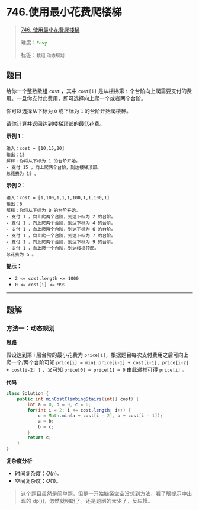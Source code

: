 # 746.使用最小花费爬楼梯

> [746. 使用最小花费爬楼梯](https://leetcode.cn/problems/min-cost-climbing-stairs/)
>
> 难度：<font color=green>`Easy`</font>
>
> 标签：`数组` `动态规划`

## 题目

给你一个整数数组 `cost` ，其中 `cost[i]` 是从楼梯第 `i` 个台阶向上爬需要支付的费用。一旦你支付此费用，即可选择向上爬一个或者两个台阶。

你可以选择从下标为 `0` 或下标为 `1` 的台阶开始爬楼梯。

请你计算并返回达到楼梯顶部的最低花费。

**示例 1：**

```
输入：cost = [10,15,20]
输出：15
解释：你将从下标为 1 的台阶开始。
- 支付 15 ，向上爬两个台阶，到达楼梯顶部。
总花费为 15 。
```

**示例 2：**

```
输入：cost = [1,100,1,1,1,100,1,1,100,1]
输出：6
解释：你将从下标为 0 的台阶开始。
- 支付 1 ，向上爬两个台阶，到达下标为 2 的台阶。
- 支付 1 ，向上爬两个台阶，到达下标为 4 的台阶。
- 支付 1 ，向上爬两个台阶，到达下标为 6 的台阶。
- 支付 1 ，向上爬一个台阶，到达下标为 7 的台阶。
- 支付 1 ，向上爬两个台阶，到达下标为 9 的台阶。
- 支付 1 ，向上爬一个台阶，到达楼梯顶部。
总花费为 6 。
```

**提示：**

* `2 <= cost.length <= 1000`
* `0 <= cost[i] <= 999`

--------------------

## 题解

### 方法一：动态规划

**思路**

假设达到第 i 层台阶的最小花费为 `price[i]`，根据题目每次支付费用之后可向上爬一个/两个台阶可知 `price[i] = min{ price[i-1] + cost[i-1], price[i-2] + cost[i-2] }` ，又可知 `price[0] = price[1] = 0`  由此递推可得 `price[i]` 。

**代码**

```java
class Solution {
    public int minCostClimbingStairs(int[] cost) {
        int a = 0, b = 0, c = 0;
        for(int i = 2; i <= cost.length; i++) {
            c = Math.min(a + cost[i - 2], b + cost[i - 1]);
            a = b;
            b = c;
        }
        return c;
    }
}
```

**复杂度分析**

- 时间复杂度：$O(n)$​。
- 空间复杂度：$O(1)$。

> 这个题目虽然是简单题，但是一开始脑袋空空没想到方法，看了眼提示中出现的 dp[i]，忽然就明朗了。还是题刷的太少了，反应慢。
